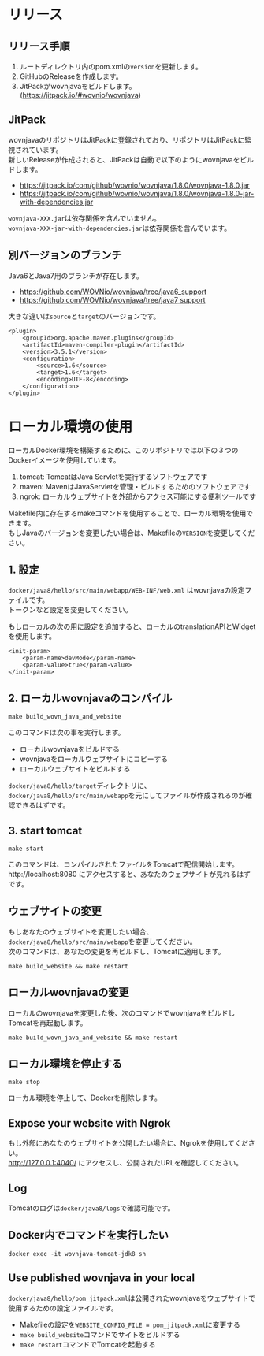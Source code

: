 # リリース
## リリース手順
1. ルートディレクトリ内のpom.xmlの`version`を更新します。
2. GitHubのReleaseを作成します。
3. JitPackがwovnjavaをビルドします。 (https://jitpack.io/#wovnio/wovnjava)

## JitPack
wovnjavaのリポジトリはJitPackに登録されており、リポジトリはJitPackに監視されています。  
新しいReleaseが作成されると、JitPackは自動で以下のようにwovnjavaをビルドします。  
- https://jitpack.io/com/github/wovnio/wovnjava/1.8.0/wovnjava-1.8.0.jar  
- https://jitpack.io/com/github/wovnio/wovnjava/1.8.0/wovnjava-1.8.0-jar-with-dependencies.jar

`wovnjava-XXX.jar`は依存関係を含んでいません。  
`wovnjava-XXX-jar-with-dependencies.jar`は依存関係を含んでいます。

## 別バージョンのブランチ
Java6とJava7用のブランチが存在します。  
- https://github.com/WOVNio/wovnjava/tree/java6_support
- https://github.com/WOVNio/wovnjava/tree/java7_support

大きな違いは`source`と`target`のバージョンです。
```
<plugin>
    <groupId>org.apache.maven.plugins</groupId>
    <artifactId>maven-compiler-plugin</artifactId>
    <version>3.5.1</version>
    <configuration>
        <source>1.6</source>
        <target>1.6</target>
        <encoding>UTF-8</encoding>
    </configuration>
</plugin>
```

# ローカル環境の使用
ローカルDocker環境を構築するために、このリポジトリでは以下の３つのDockerイメージを使用しています。
1. tomcat: TomcatはJava Servletを実行するソフトウェアです
2. maven: MavenはJavaServletを管理・ビルドするためのソフトウェアです
3. ngrok: ローカルウェブサイトを外部からアクセス可能にする便利ツールです

Makefile内に存在するmakeコマンドを使用することで、ローカル環境を使用できます。  
もしJavaのバージョンを変更したい場合は、Makefileの`VERSION`を変更してください。

## 1. 設定
`docker/java8/hello/src/main/webapp/WEB-INF/web.xml` はwovnjavaの設定ファイルです。  
トークンなど設定を変更してください。  

もしローカルの次の用に設定を追加すると、ローカルのtranslationAPIとWidgetを使用します。  
```
<init-param>
    <param-name>devMode</param-name>
    <param-value>true</param-value>
</init-param>
```

## 2. ローカルwovnjavaのコンパイル
```
make build_wovn_java_and_website
```
このコマンドは次の事を実行します。  
- ローカルwovnjavaをビルドする
- wovnjavaをローカルウェブサイトにコピーする
- ローカルウェブサイトをビルドする

`docker/java8/hello/target`ディレクトリに、`docker/java8/hello/src/main/webapp`を元にしてファイルが作成されるのが確認できるはずです。

## 3. start tomcat
```
make start
```
このコマンドは、コンパイルされたファイルをTomcatで配信開始します。
http://localhost:8080 にアクセスすると、あなたのウェブサイトが見れるはずです。

## ウェブサイトの変更
もしあなたのウェブサイトを変更したい場合、`docker/java8/hello/src/main/webapp`を変更してください。    
次のコマンドは、あなたの変更を再ビルドし、Tomcatに適用します。
```
make build_website && make restart
```

## ローカルwovnjavaの変更
ローカルのwovnjavaを変更した後、次のコマンドでwovnjavaをビルドしTomcatを再起動します。  
```
make build_wovn_java_and_website && make restart
```

## ローカル環境を停止する
```
make stop
```
ローカル環境を停止して、Dockerを削除します。

## Expose your website with Ngrok
もし外部にあなたのウェブサイトを公開したい場合に、Ngrokを使用してください。  
http://127.0.0.1:4040/ にアクセスし、公開されたURLを確認してください。

## Log
Tomcatのログは`docker/java8/logs`で確認可能です。

## Docker内でコマンドを実行したい
```
docker exec -it wovnjava-tomcat-jdk8 sh
```

## Use published wovnjava in your local
`docker/java8/hello/pom_jitpack.xml`は公開されたwovnjavaをウェブサイトで使用するための設定ファイルです。  
- Makefileの設定を`WEBSITE_CONFIG_FILE = pom_jitpack.xml`に変更する
- `make build_website`コマンドでサイトをビルドする
- `make restart`コマンドでTomcatを起動する